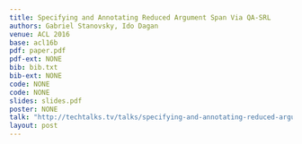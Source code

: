 ```yaml
---
title: Specifying and Annotating Reduced Argument Span Via QA-SRL
authors: Gabriel Stanovsky, Ido Dagan 
venue: ACL 2016
base: acl16b
pdf: paper.pdf
pdf-ext: NONE
bib: bib.txt
bib-ext: NONE
code: NONE
code: NONE
slides: slides.pdf
poster: NONE
talk: "http://techtalks.tv/talks/specifying-and-annotating-reduced-argument-span-via-qa-srl/63234/"
layout: post
---
```

